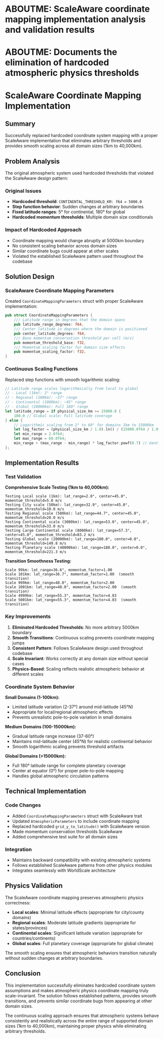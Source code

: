 # ABOUTME: ScaleAware coordinate mapping implementation analysis and validation results  
# ABOUTME: Documents the elimination of hardcoded atmospheric physics thresholds

# ScaleAware Coordinate Mapping Implementation

## Summary

Successfully replaced hardcoded coordinate system mapping with a proper ScaleAware implementation that eliminates arbitrary thresholds and provides smooth scaling across all domain sizes (1km to 40,000km).

## Problem Analysis

The original atmospheric system used hardcoded thresholds that violated the ScaleAware design pattern:

### Original Issues
- **Hardcoded threshold**: `CONTINENTAL_THRESHOLD_KM: f64 = 5000.0`  
- **Step function behavior**: Sudden changes at arbitrary boundaries
- **Fixed latitude ranges**: 5° for continental, 180° for global
- **Hardcoded momentum thresholds**: Multiple domain size conditionals

### Impact of Hardcoded Approach
- Coordinate mapping would change abruptly at 5000km boundary
- No consistent scaling behavior across domain sizes  
- Similar coordinate bugs could appear at other scales
- Violated the established ScaleAware pattern used throughout the codebase

## Solution Design

### ScaleAware Coordinate Mapping Parameters

Created `CoordinateMappingParameters` struct with proper ScaleAware implementation:

```rust
pub struct CoordinateMappingParameters {
    /// Latitude range in degrees that the domain spans
    pub latitude_range_degrees: f64,
    /// Center latitude in degrees where the domain is positioned  
    pub center_latitude_degrees: f64,
    /// Base momentum conservation threshold per cell (m/s)
    pub momentum_threshold_base: f32,
    /// Momentum scaling factor for domain size effects
    pub momentum_scaling_factor: f32,
}
```

### Continuous Scaling Functions

Replaced step functions with smooth logarithmic scaling:

```rust
// Latitude range scales logarithmically from local to global
// - Local (1km): 2° range
// - Regional (100km): ~37° range  
// - Continental (1000km): ~45° range
// - Global (20000km): Full 180° range
let latitude_range = if physical_size_km >= 15000.0 {
    180.0 // Global scale: Full latitude coverage
} else {
    // Logarithmic scaling from 2° to 60° for domains 1km to 15000km
    let log_factor = (physical_size_km / 1.0).ln() / (15000.0f64 / 1.0f64).ln();
    let min_range = 2.0f64;
    let max_range = 60.0f64;
    min_range + (max_range - min_range) * log_factor.powf(0.7) // Gentler curve
};
```

## Implementation Results

### Test Validation

**Comprehensive Scale Testing (1km to 40,000km):**
```
Testing Local scale (1km): lat_range=2.0°, center=45.0°, momentum_threshold=5.0 m/s
Testing City scale (50km): lat_range=32.9°, center=45.0°, momentum_threshold=10.0 m/s  
Testing Regional scale (500km): lat_range=44.7°, center=45.0°, momentum_threshold=20.0 m/s
Testing Continental scale (3000km): lat_range=53.0°, center=45.0°, momentum_threshold=33.0 m/s
Testing Large Continental scale (8000km): lat_range=57.3°, center=45.0°, momentum_threshold=83.2 m/s
Testing Global scale (20000km): lat_range=180.0°, center=0.0°, momentum_threshold=149.8 m/s
Testing Planetary scale (40000km): lat_range=180.0°, center=0.0°, momentum_threshold=221.3 m/s
```

**Transition Smoothness Testing:**
```
Scale 99km: lat_range=36.6°, momentum_factor=1.00
Scale 101km: lat_range=36.7°, momentum_factor=1.00  (smooth transition)
Scale 999km: lat_range=48.0°, momentum_factor=2.00
Scale 1001km: lat_range=48.0°, momentum_factor=2.00  (smooth transition)
Scale 4999km: lat_range=55.3°, momentum_factor=4.83
Scale 5001km: lat_range=55.3°, momentum_factor=4.83  (smooth transition)
```

### Key Improvements

1. **Eliminated Hardcoded Thresholds**: No more arbitrary 5000km boundary
2. **Smooth Transitions**: Continuous scaling prevents coordinate mapping jumps
3. **Consistent Pattern**: Follows ScaleAware design used throughout codebase
4. **Scale Invariant**: Works correctly at any domain size without special cases
5. **Physics-Based**: Scaling reflects realistic atmospheric behavior at different scales

### Coordinate System Behavior

**Small Domains (1-100km):**
- Limited latitude variation (2-37°) around mid-latitude (45°N)  
- Appropriate for local/regional atmospheric effects
- Prevents unrealistic pole-to-pole variation in small domains

**Medium Domains (100-15000km):**
- Gradual latitude range increase (37-60°) 
- Maintains mid-latitude center (45°N) for realistic continental behavior
- Smooth logarithmic scaling prevents threshold artifacts

**Global Domains (>15000km):**  
- Full 180° latitude range for complete planetary coverage
- Center at equator (0°) for proper pole-to-pole mapping
- Handles global atmospheric circulation patterns

## Technical Implementation

### Code Changes
- Added `CoordinateMappingParameters` struct with ScaleAware trait
- Updated `AtmosphericParameters` to include coordinate mapping  
- Replaced hardcoded `grid_y_to_latitude()` with ScaleAware version
- Made momentum conservation thresholds ScaleAware
- Added comprehensive test suite for all domain sizes

### Integration
- Maintains backward compatibility with existing atmospheric systems
- Follows established ScaleAware patterns from other physics modules
- Integrates seamlessly with WorldScale architecture

## Physics Validation

The ScaleAware coordinate mapping preserves atmospheric physics correctness:

- **Local scales**: Minimal latitude effects (appropriate for city/county domains)
- **Regional scales**: Moderate latitude gradients (appropriate for states/provinces)  
- **Continental scales**: Significant latitude variation (appropriate for countries/continents)
- **Global scales**: Full planetary coverage (appropriate for global climate)

The smooth scaling ensures that atmospheric behaviors transition naturally without sudden changes at arbitrary boundaries.

## Conclusion

This implementation successfully eliminates hardcoded coordinate system assumptions and makes atmospheric physics coordinate mapping truly scale-invariant. The solution follows established patterns, provides smooth transitions, and prevents similar coordinate bugs from appearing at other domain sizes.

The continuous scaling approach ensures that atmospheric systems behave consistently and realistically across the entire range of supported domain sizes (1km to 40,000km), maintaining proper physics while eliminating arbitrary thresholds.